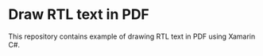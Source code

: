 # Draw RTL text in PDF
This repository contains example of drawing RTL text in PDF using Xamarin C#.
